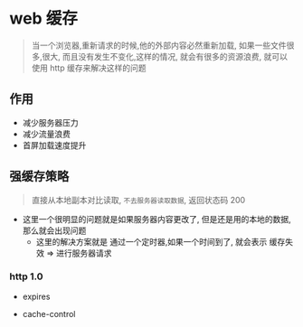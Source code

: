# web 缓存

> 当一个浏览器,重新请求的时候,他的外部内容必然重新加载, 如果一些文件很多,很大, 而且没有发生不变化,这样的情况, 就会有很多的资源浪费, 就可以使用 http 缓存来解决这样的问题

## 作用

- 减少服务器压力
- 减少流量浪费
- 首屏加载速度提升

## 强缓存策略

> 直接从本地副本对比读取, `不去服务器读取数据`, 返回状态码 200

- 这里一个很明显的问题就是如果服务器内容更改了, 但是还是用的本地的数据, 那么就会出现问题
  - 这里的解决方案就是 通过一个定时器,如果一个时间到了, 就会表示 缓存失效 => 进行服务器请求

### http 1.0

- expires

- cache-control